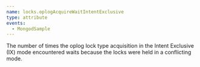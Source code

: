 ```yaml
---
name: locks.oplogAcquireWaitIntentExclusive
type: attribute
events:
  - MongodSample
---
```


The number of times the oplog lock type acquisition in the Intent Exclusive (IX) mode encountered waits because the locks were held in a conflicting mode.